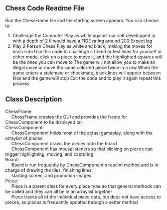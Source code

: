 Chess Code Readme File
----------------------

Run the ChessFrame file and the starting screen appears. 
You can choose to:
1) Challenge the Computer
	Play as white against our self developped ai with a depth of 2
	It would have a FIDE rating around 200
	Expect lag
2) Play 2 Person Chess
	Play as white and black, making the moves for each side
	Use this code to challenge a friend or test lines for yourself
In either mode, click on a piece to move it, and the highlighted squares will be the ones you can move to
The game will not allow you to make an illegal move or move the same colorred piece twice in a row
When the game enters a stalemate or checkmate, black lines will appear between tiles and the game will stop
Exit the code and to play it again repeat this process

Class Description
------------------
  
ChessFrame:  
&nbsp;&nbsp;&nbsp;&nbsp;	ChessFrame creates the GUI and provides the frame for ChessComponent to be displayed on  
ChessComponent:  
&nbsp;&nbsp;&nbsp;&nbsp;	ChessComponent holds most of the actual gameplay, along with the arraylist of pieces  
&nbsp;&nbsp;&nbsp;&nbsp;	ChessComponent draws the pieces onto the board  
&nbsp;&nbsp;&nbsp;&nbsp;	ChessComponent has mouselisteners so that clicking on pieces can trigger highlighting, moving, and capturing  
Board:  
&nbsp;&nbsp;&nbsp;&nbsp;	Board is run frequently by ChessComponent's repaint method and is in charge of drawing the tiles, finishing lines,   
&nbsp;&nbsp;&nbsp;&nbsp;	starting screen, and promotion images  
Piece:  
&nbsp;&nbsp;&nbsp;&nbsp;	Piece is a parent class for every piece type so that general methods can be called and they can all be in an arraylist together  
&nbsp;&nbsp;&nbsp;&nbsp;	Piece tracks all of the individual piece data, but does not have access to pieces, so pieces is frequently updated through a setter method  
	
